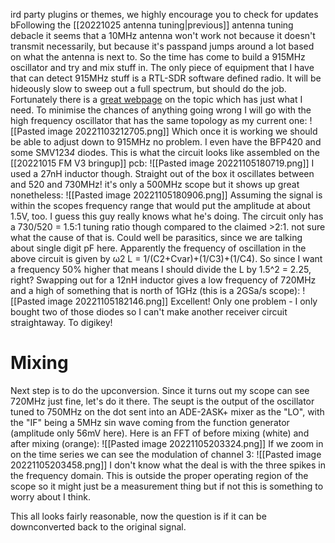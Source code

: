 ird party plugins or themes, we highly encourage you to check for updates bFollowing the [[20221025 antenna tuning|previous]] antenna tuning debacle it seems that a 10MHz antenna won't work not because it doesn't transmit necessarily, but because it's passpand jumps around a lot based on what  the antenna  is next to. So the time has come to build a 915MHz oscillator and try and mix stuff in. 
The only piece of equipment that I have that can detect 915MHz stuff is a RTL-SDR software defined radio. It will be hideously slow to sweep out a full spectrum, but should do the job.
Fortunately there is a [great webpage](https://www.qsl.net/va3iul/High_Frequency_VCO_Design_and_Schematics/High_Frequency_VCO_design_and_schematics.pdf) on the topic which has just what I need. To minimise the chances of anything going wrong I will go with the high frequency oscillator that has the same topology as my current one:
![[Pasted image 20221103212705.png]]
Which once it is working we should be able to adjust down to 915MHz no problem. I even have the BFP420 and some SMV123*4* diodes.
This is what the circuit looks like assembled on the [[20221015 FM V3 bringup]] pcb:
![[Pasted image 20221105180719.png]]
I used a 27nH inductor though.
Straight out of the box it oscillates between and  520 and 730MHz! it's only a 500MHz scope but it shows up great nonetheless:
![[Pasted image 20221105180906.png]]
Assuming the signal is within the scopes frequency range that would put the amplitude at about 1.5V, too. I guess this guy really knows what he's doing.
The circuit only has a 730/520 = 1.5:1 tuning ratio though  compared to the claimed >2:1. not sure what the cause of that is. Could well be parasitics, since we are talking about single digit pF here.
Apparently the frequency of oscillation in the above circuit is given by ω2 L = 1/(C2+Cvar)+(1/C3)+(1/C4). So since I want a frequency 50% higher that means I should divide the L by 1.5^2 = 2.25, right?
Swapping out for a 12nH inductor gives a low frequency of 720MHz and a high of something that is north of 1GHz (this is a 2GSa/s scope):
![[Pasted image 20221105182146.png]]
Excellent! Only one problem - I only bought two of those diodes so I can't make another receiver circuit straightaway. To digikey!

#  Mixing
Next step is to do the upconversion. Since it turns out my scope can see 720MHz just fine, let's do it there. The seupt is  the output of the oscillator tuned to 750MHz on the dot sent into an ADE-2ASK+ mixer as the "LO", with the "IF" being a 5MHz sin wave coming from  the function generator (amplitude only 56mV here).
Here is an FFT of before mixing (white) and after mixing (orange):
![[Pasted image 20221105203324.png]]
If we zoom in on the time series we can see the modulation of channel 3:
![[Pasted image 20221105203458.png]]
I don't know what the deal is with the three spikes in the frequency domain. This is outside the proper operating region of the scope so it might just be a measurement thing but if not this is something to worry about I think.

This all looks fairly reasonable, now the question is if it can be downconverted back to the original signal. 